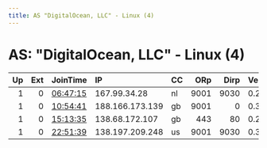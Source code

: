 ```yaml
---
title: AS "DigitalOcean, LLC" - Linux (4)
---
```


# AS: "DigitalOcean, LLC" - Linux (4)

|   Up |   Ext | JoinTime                                                                                            | IP              | CC   |   ORp |   Dirp | Version   | Contact                   | Nickname   |   eFamMembers |
|-----:|------:|:----------------------------------------------------------------------------------------------------|:----------------|:-----|------:|-------:|:----------|:--------------------------|:-----------|--------------:|
|    1 |     0 | [06:47:15](https://metrics.torproject.org/rs.html#details/57F44AD5CE8217CBD3EBFD803F3A618C7CC454BE) | 167.99.34.28    | nl   |  9001 |   9030 | 0.2.9.13  | None                      | ijiranus   |             1 |
|    1 |     0 | [10:54:41](https://metrics.torproject.org/rs.html#details/0C665A043594EB73C91730ACBC6572D210A7EF44) | 188.166.173.139 | gb   |  9001 |      0 | 0.3.5.8   | None                      | Unnamed    |             1 |
|    1 |     0 | [15:13:35](https://metrics.torproject.org/rs.html#details/8DB2C4A5E7A24D1DB1429401B1D3E8B06424FEA5) | 138.68.172.107  | gb   |   443 |     80 | 0.2.9.16  | None                      | volatile   |             1 |
|    1 |     0 | [22:51:39](https://metrics.torproject.org/rs.html#details/5F9558EE273A8D49215093D60C407BAD38142053) | 138.197.209.248 | us   |  9001 |   9030 | 0.3.5.8   | Yml0aGF2ZW5AcHJvdG9ubWFpb | bithaven   |             1 |
